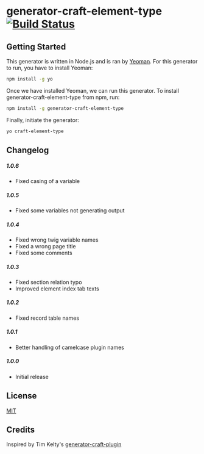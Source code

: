 # generator-craft-element-type [![Build Status](https://secure.travis-ci.org/boboldehampsink/generator-craft-element-type.png?branch=master)](https://travis-ci.org/boboldehampsink/generator-craft-element-type)

## Getting Started

This generator is written in Node.js and is ran by [Yeoman](http://yeoman.io). For this generator to run, you have to install Yeoman:

```bash
npm install -g yo
```

Once we have installed Yeoman, we can run this generator. To install generator-craft-element-type from npm, run:

```bash
npm install -g generator-craft-element-type
```

Finally, initiate the generator:

```bash
yo craft-element-type
```

## Changelog
##### 1.0.6
- Fixed casing of a variable

##### 1.0.5
- Fixed some variables not generating output

##### 1.0.4
- Fixed wrong twig variable names
- Fixed a wrong page title
- Fixed some comments

##### 1.0.3
- Fixed section relation typo
- Improved element index tab texts

##### 1.0.2
- Fixed record table names

##### 1.0.1
- Better handling of camelcase plugin names

##### 1.0.0
- Initial release

## License
[MIT](LICENSE)

## Credits
Inspired by Tim Kelty's [generator-craft-plugin](https://github.com/timkelty/generator-craft-plugin)
